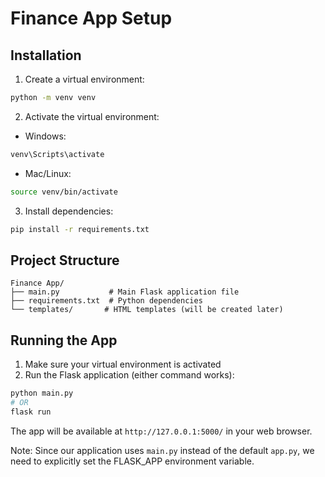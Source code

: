 # Finance App Setup

## Installation
1. Create a virtual environment:
```bash
python -m venv venv
```

2. Activate the virtual environment:
- Windows:
```bash
venv\Scripts\activate
```
- Mac/Linux:
```bash
source venv/bin/activate
```

3. Install dependencies:
```bash
pip install -r requirements.txt
```

## Project Structure
```
Finance App/
├── main.py           # Main Flask application file
├── requirements.txt  # Python dependencies
└── templates/       # HTML templates (will be created later)
```

## Running the App
1. Make sure your virtual environment is activated
2. Run the Flask application (either command works):
```bash
python main.py
# OR
flask run
```

The app will be available at `http://127.0.0.1:5000/` in your web browser.

Note: Since our application uses `main.py` instead of the default `app.py`, we need to explicitly set the FLASK_APP environment variable.
